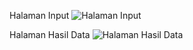 Halaman Input 
![Halaman Input](https://github.com/user-attachments/assets/8c1761e1-4717-4c93-8e65-a8f653f21d63)

Halaman Hasil Data
![Halaman Hasil Data](https://github.com/user-attachments/assets/5c4cd535-7003-42c8-a11b-07a96dba9c1e)



